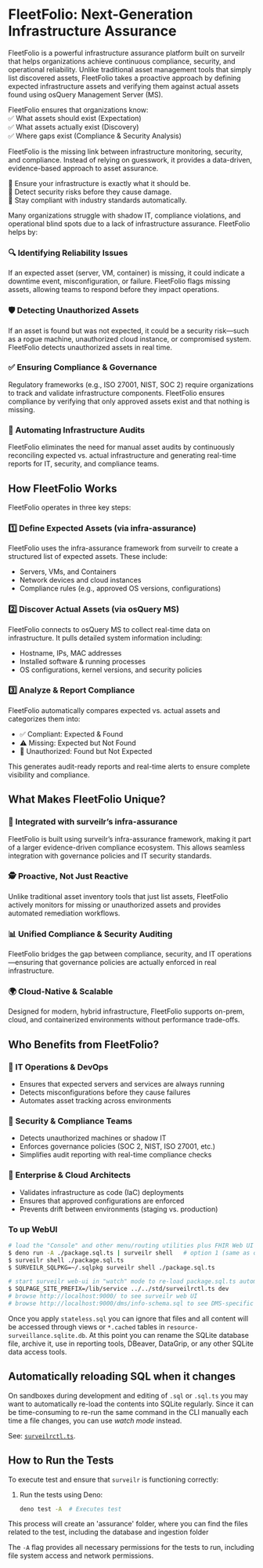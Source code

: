 # FleetFolio: Next-Generation Infrastructure Assurance  

FleetFolio is a powerful infrastructure assurance platform built on surveilr that helps organizations achieve continuous compliance, security, and operational reliability. Unlike traditional asset management tools that simply list discovered assets, FleetFolio takes a proactive approach by defining expected infrastructure assets and verifying them against actual assets found using osQuery Management Server (MS).  

FleetFolio ensures that organizations know:  
✅ What assets should exist (Expectation)  
✅ What assets actually exist (Discovery)  
✅ Where gaps exist (Compliance & Security Analysis)  

FleetFolio is the missing link between infrastructure monitoring, security, and compliance. Instead of relying on guesswork, it provides a data-driven, evidence-based approach to asset assurance.  

🔹 Ensure your infrastructure is exactly what it should be.  
🔹 Detect security risks before they cause damage.  
🔹 Stay compliant with industry standards automatically.  

Many organizations struggle with shadow IT, compliance violations, and operational blind spots due to a lack of infrastructure assurance. FleetFolio helps by:  

### 🔍 Identifying Reliability Issues  

If an expected asset (server, VM, container) is missing, it could indicate a downtime event, misconfiguration, or failure. FleetFolio flags missing assets, allowing teams to respond before they impact operations.  

### 🛡️ Detecting Unauthorized Assets  

If an asset is found but was not expected, it could be a security risk—such as a rogue machine, unauthorized cloud instance, or compromised system. FleetFolio detects unauthorized assets in real time.  

### ✅ Ensuring Compliance & Governance  

Regulatory frameworks (e.g., ISO 27001, NIST, SOC 2) require organizations to track and validate infrastructure components. FleetFolio ensures compliance by verifying that only approved assets exist and that nothing is missing.  

### 🚀 Automating Infrastructure Audits  

FleetFolio eliminates the need for manual asset audits by continuously reconciling expected vs. actual infrastructure and generating real-time reports for IT, security, and compliance teams.  

## How FleetFolio Works  

FleetFolio operates in three key steps:  

### 1️⃣ Define Expected Assets (via infra-assurance)  

FleetFolio uses the infra-assurance framework from surveilr to create a structured list of expected assets. These include:  

- Servers, VMs, and Containers  
- Network devices and cloud instances  
- Compliance rules (e.g., approved OS versions, configurations)  

### 2️⃣ Discover Actual Assets (via osQuery MS)  

FleetFolio connects to osQuery MS to collect real-time data on infrastructure. It pulls detailed system information including:  

- Hostname, IPs, MAC addresses  
- Installed software & running processes  
- OS configurations, kernel versions, and security policies  

### 3️⃣ Analyze & Report Compliance  

FleetFolio automatically compares expected vs. actual assets and categorizes them into:  

- ✅ Compliant: Expected & Found
- ⚠️ Missing: Expected but Not Found
- 🚨 Unauthorized: Found but Not Expected

This generates audit-ready reports and real-time alerts to ensure complete visibility and compliance.  

## What Makes FleetFolio Unique?  

### 🔗 Integrated with surveilr’s infra-assurance  

FleetFolio is built using surveilr’s infra-assurance framework, making it part of a larger evidence-driven compliance ecosystem. This allows seamless integration with governance policies and IT security standards.  

### 🕵️ Proactive, Not Just Reactive  

Unlike traditional asset inventory tools that just list assets, FleetFolio actively monitors for missing or unauthorized assets and provides automated remediation workflows.  

### 📊 Unified Compliance & Security Auditing  

FleetFolio bridges the gap between compliance, security, and IT operations—ensuring that governance policies are actually enforced in real infrastructure.  

### 🌍 Cloud-Native & Scalable  

Designed for modern, hybrid infrastructure, FleetFolio supports on-prem, cloud, and containerized environments without performance trade-offs.  

## Who Benefits from FleetFolio?  

### 🔹 IT Operations & DevOps  

- Ensures that expected servers and services are always running  
- Detects misconfigurations before they cause failures  
- Automates asset tracking across environments  

### 🔹 Security & Compliance Teams  

- Detects unauthorized machines or shadow IT  
- Enforces governance policies (SOC 2, NIST, ISO 27001, etc.)  
- Simplifies audit reporting with real-time compliance checks  

### 🔹 Enterprise & Cloud Architects  

- Validates infrastructure as code (IaC) deployments  
- Ensures that approved configurations are enforced  
- Prevents drift between environments (staging vs. production)  

### To up WebUI

```bash
# load the "Console" and other menu/routing utilities plus FHIR Web UI (both are same, just run one)
$ deno run -A ./package.sql.ts | surveilr shell   # option 1 (same as option 2)
$ surveilr shell ./package.sql.ts    
$ SURVEILR_SQLPKG=~/.sqlpkg surveilr shell ./package.sql.ts             # option 2 (same as option 1)

# start surveilr web-ui in "watch" mode to re-load package.sql.ts automatically
$ SQLPAGE_SITE_PREFIX=/lib/service ../../std/surveilrctl.ts dev
# browse http://localhost:9000/ to see surveilr web UI
# browse http://localhost:9000/dms/info-schema.sql to see DMS-specific schema
```

Once you apply `stateless.sql` you can ignore that files and all content will be
accessed through views or `*.cached` tables in
`resource-surveillance.sqlite.db`. At this point you can rename the SQLite
database file, archive it, use in reporting tools, DBeaver, DataGrip, or any
other SQLite data access tools.

## Automatically reloading SQL when it changes

On sandboxes during development and editing of `.sql` or `.sql.ts` you may want
to automatically re-load the contents into SQLite regularly. Since it can be
time-consuming to re-run the same command in the CLI manually each time a file
changes, you can use _watch mode_ instead.

See: [`surveilrctl.ts`](../../std/surveilrctl.ts).

## How to Run the Tests

To execute test and ensure that `surveilr` is functioning correctly:

1. Run the tests using Deno:

   ```bash
   deno test -A  # Executes test
   ```

This process will create an 'assurance' folder, where you can find the files
related to the test, including the database and ingestion folder

The `-A` flag provides all necessary permissions for the tests to run, including
file system access and network permissions.
